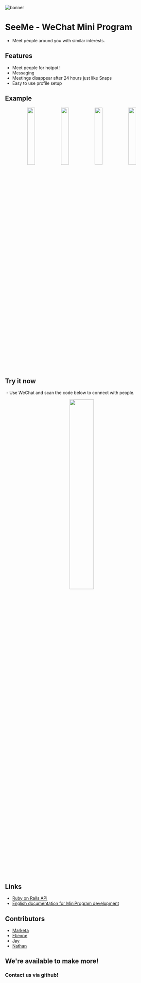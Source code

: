 ![banner](https://github.com/zeesteban/SeeMe-WeChat/blob/master/bg.png?raw=true)

# SeeMe - WeChat Mini Program
  - Meet people around you with similar interests.
  
## Features
  - Meet people for hotpot!
  - Messaging 
  - Meetings disappear after 24 hours just like Snaps
  - Easy to use profile setup
  
## Example
<p align="center">
  <img src="https://github.com/zeesteban/SeeMe-WeChat/blob/master/WechatIMG4.jpeg?raw=true" width="22%"><img src="https://github.com/zeesteban/SeeMe-WeChat/blob/master/WechatIMG9.jpeg?raw=true" width="22%"><img src="https://github.com/zeesteban/SeeMe-WeChat/blob/master/WechatIMG7.jpeg?raw=true" width="22%"><img src="https://github.com/zeesteban/SeeMe-WeChat/blob/master/WechatIMG8.jpeg?raw=true" width="22%">
</p>
  
## Try it now
  - Use WeChat and scan the code below to connect with people.
  <p align="center">
    <img src="https://github.com/zeesteban/SeeMe-WeChat/blob/master/QR.png?raw=true" width="40%">
  </p>
  
## Links
  - [Ruby on Rails API](https://github.com/kwnath/seeme)
  - [English documentation for MiniProgram development](https://github.com/kwnath/wechat-miniprogram-wiki)
  
## Contributors 
  - [Marketa](https://github.com/msmarketa)
  - [Etienne](https://github.com/zeesteban)
  - [Jay](https://github.com/Jay-G2017)
  - [Nathan](https://github.com/kwnath)
  
## We're available to make more!
### Contact us via github!
